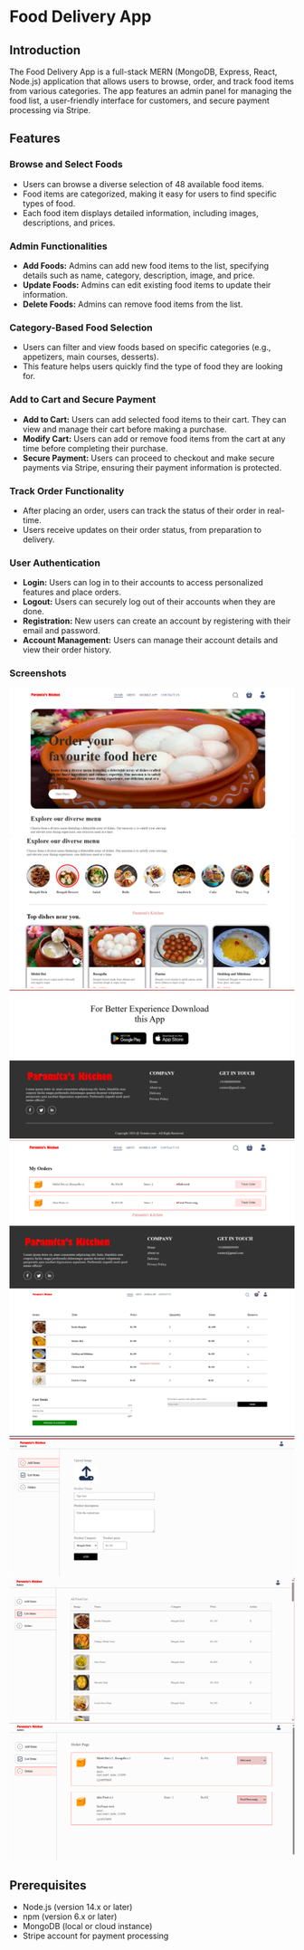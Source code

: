 # Food Delivery App

## Introduction
The Food Delivery App is a full-stack MERN (MongoDB, Express, React, Node.js) application that allows users to browse, order, and track food items from various categories. The app features an admin panel for managing the food list, a user-friendly interface for customers, and secure payment processing via Stripe.

## Features

### Browse and Select Foods
- Users can browse a diverse selection of 48 available food items.
- Food items are categorized, making it easy for users to find specific types of food.
- Each food item displays detailed information, including images, descriptions, and prices.

### Admin Functionalities
- **Add Foods:** Admins can add new food items to the list, specifying details such as name, category, description, image, and price.
- **Update Foods:** Admins can edit existing food items to update their information.
- **Delete Foods:** Admins can remove food items from the list.

### Category-Based Food Selection
- Users can filter and view foods based on specific categories (e.g., appetizers, main courses, desserts).
- This feature helps users quickly find the type of food they are looking for.

### Add to Cart and Secure Payment
- **Add to Cart:** Users can add selected food items to their cart. They can view and manage their cart before making a purchase.
- **Modify Cart:** Users can add or remove food items from the cart at any time before completing their purchase.
- **Secure Payment:** Users can proceed to checkout and make secure payments via Stripe, ensuring their payment information is protected.

### Track Order Functionality
- After placing an order, users can track the status of their order in real-time.
- Users receive updates on their order status, from preparation to delivery.

### User Authentication
- **Login:** Users can log in to their accounts to access personalized features and place orders.
- **Logout:** Users can securely log out of their accounts when they are done.
- **Registration:** New users can create an account by registering with their email and password.
- **Account Management:** Users can manage their account details and view their order history.

### Screenshots
![Home Page](../Screenshots/Screenshot1.png)
![Explore Menu section](../Screenshots/Screenshot2.png)
![Explore Mobile-app and Contact section](../Screenshots/Screenshot3.png)
![My order page](../Screenshots/Screenshot4.png)
![Cart page](../Screenshots/Screenshot5.png)
![Admin add item page](../Screenshots/Screenshot6.png)
![Admin list item page](../Screenshots/Screenshot7.png)
![Admin order item page](../Screenshots/Screenshot8.png)



## Prerequisites
- Node.js (version 14.x or later)
- npm (version 6.x or later)
- MongoDB (local or cloud instance)
- Stripe account for payment processing
